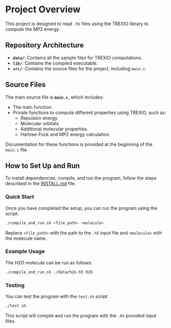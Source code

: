 # Project Overview

This project is designed to read `.h5` files using the TREXIO library to compute the MP2 energy.

## Repository Architecture

- **`data/`**: Contains all the sample files for TREXIO computations.
- **`lib/`**: Contains the compiled executable.
- **`src/`**: Contains the source files for the project, including `main.c`.

## Source Files

The main source file is **`main.c`**, which includes:
- The main function.
- Private functions to compute different properties using TREXIO, such as:
  - Repulsion energy.
  - Molecular orbitals.
  - Additional molecular properties.
  - Hartree-Fock and MP2 energy calculation.

Documentation for these functions is provided at the beginning of the `main.c` file.

## How to Set Up and Run

To install dependencies, compile, and run the program, follow the steps described in the [INSTALL.md](INSTALL.md) file.

### Quick Start

Once you have completed the setup, you can run the program using the script:
```bash
./compile_and_run.sh <file_path> <molecule>
```
Replace `<file_path>` with the path to the `.h5` input file and `<molecule>` with the molecule name. 

### Example Usage

The H2O molecule can be run as follows:

```bash
./compile_and_run.sh ./data/h2o.h5 H2O
```

### Testing

You can test the program with the `test.sh` script
```bash
./test.sh
```
This script will compile and run the program with the `.h5` provided input files.

